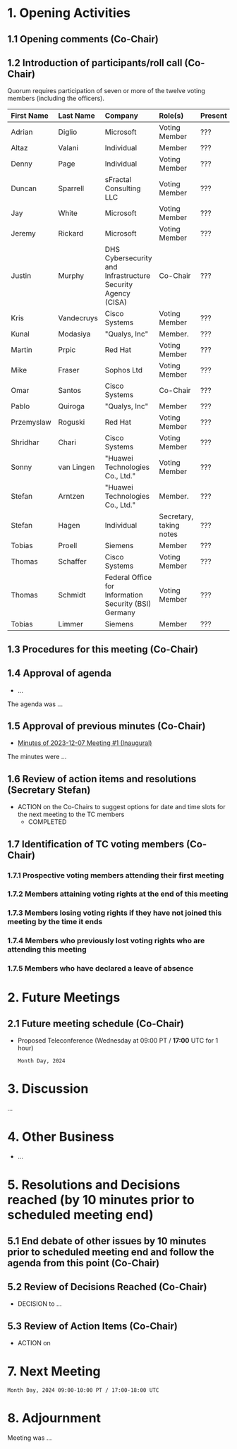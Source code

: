 # 1. Opening Activities

## 1.1 Opening comments (Co-Chair)

## 1.2 Introduction of participants/roll call (Co-Chair)

Quorum requires participation of seven or more of the twelve voting members (including the officers).

| First Name | Last Name  | Company                                                     | Role(s)                 | Present |
|:-----------|:-----------|:------------------------------------------------------------|:------------------------|:--------|
| Adrian     | Diglio     | Microsoft                                                   | Voting Member           | ???     |
| Altaz      | Valani     | Individual                                                  | Member                  | ???     |
| Denny      | Page       | Individual                                                  | Voting Member           | ???     |
| Duncan     | Sparrell   | sFractal Consulting LLC                                     | Voting Member           | ???     |
| Jay        | White      | Microsoft                                                   | Voting Member           | ???     |
| Jeremy     | Rickard    | Microsoft                                                   | Voting Member           | ???     |
| Justin     | Murphy     | DHS Cybersecurity and Infrastructure Security Agency (CISA) | Co-Chair                | ???     |
| Kris       | Vandecruys | Cisco Systems                                               | Voting Member           | ???     |
| Kunal      | Modasiya   | "Qualys, Inc"                                               | Member.                 | ???     |
| Martin     | Prpic      | Red Hat                                                     | Voting Member           | ???     |
| Mike       | Fraser     | Sophos Ltd                                                  | Voting Member           | ???     |
| Omar       | Santos     | Cisco Systems                                               | Co-Chair                | ???     |
| Pablo      | Quiroga    | "Qualys, Inc"                                               | Member                  | ???     |
| Przemyslaw | Roguski    | Red Hat                                                     | Voting Member           | ???     |
| Shridhar   | Chari      | Cisco Systems                                               | Voting Member           | ???     |
| Sonny      | van Lingen | "Huawei Technologies Co., Ltd."                             | Voting Member           | ???     |
| Stefan     | Arntzen    | "Huawei Technologies Co., Ltd."                             | Member.                 | ???     |
| Stefan     | Hagen      | Individual                                                  | Secretary, taking notes | ???     |
| Tobias     | Proell     | Siemens                                                     | Member                  | ???     |
| Thomas     | Schaffer   | Cisco Systems                                               | Voting Member           | ???     |
| Thomas     | Schmidt    | Federal Office for Information Security (BSI) Germany       | Voting Member           | ???     |
| Tobias     | Limmer     | Siemens                                                     | Member                  | ???     |


## 1.3 Procedures for this meeting (Co-Chair)

## 1.4 Approval of agenda

* ...

The agenda was ...

## 1.5 Approval of previous minutes (Co-Chair)

* [Minutes of 2023-12-07 Meeting #1 (Inaugural)](https://www.oasis-open.org/committees/document.php?document_id=71500&wg_abbrev=openeox)

The minutes were ...

## 1.6 Review of action items and resolutions (Secretary Stefan)

* ACTION on the Co-Chairs to suggest options for date and time slots for the next meeting to the TC members
  * COMPLETED

## 1.7 Identification of TC voting members (Co-Chair)

### 1.7.1 Prospective voting members attending their first meeting

### 1.7.2 Members attaining voting rights at the end of this meeting

### 1.7.3 Members losing voting rights if they have not joined this meeting by the time it ends

### 1.7.4 Members who previously lost voting rights who are attending this meeting

### 1.7.5 Members who have declared a leave of absence

# 2. Future Meetings

## 2.1 Future meeting schedule (Co-Chair)

- Proposed Teleconference (Wednesday at 09:00 PT / **17:00** UTC for 1 hour)
    ```
    Month Day, 2024
    ```

# 3. Discussion

...

# 4. Other Business

* ...

# 5. Resolutions and Decisions reached (by 10 minutes prior to scheduled meeting end)

## 5.1 End debate of other issues by 10 minutes prior to scheduled meeting end and follow the agenda from this point (Co-Chair)

## 5.2 Review of Decisions Reached (Co-Chair)

* DECISION to ...

## 5.3 Review of Action Items (Co-Chair)

* ACTION on 

# 7. Next Meeting

  ```
  Month Day, 2024 09:00-10:00 PT / 17:00-18:00 UTC
  ```

# 8. Adjournment

Meeting was ...

